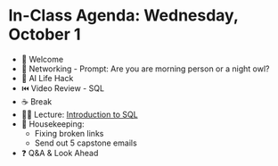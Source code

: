 # In-Class Agenda: Wednesday, October 1

- 👋 Welcome
- 👯 Networking - Prompt: Are you are morning person or a night owl? 
- 🤖 AI Life Hack
- ⏮️ Video Review - SQL
- ☕ Break 
- 🧑‍🏫 Lecture: [Introduction to SQL](https://docs.google.com/presentation/d/17DNyPPRoAuK4xfxNpMFe1MKDj9PGED3kaGwwqecxJzw/edit?slide=id.g28374011be7_0_143#slide=id.g28374011be7_0_143) 
- 🧹 Housekeeping: 
   * Fixing broken links 
   * Send out 5 capstone emails 
- ❓ Q&A & Look Ahead 

